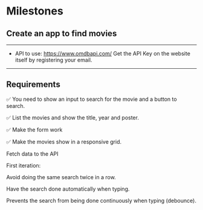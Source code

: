 # Milestones

## Create an app to find movies

---

- API to use: https://www.omdbapi.com/ Get the API Key on the website itself by registering your email.

---

## Requirements

✅ You need to show an input to search for the movie and a button to search.

✅ List the movies and show the title, year and poster.

✅ Make the form work

✅ Make the movies show in a responsive grid.

 Fetch data to the API

First iteration:

 Avoid doing the same search twice in a row.

 Have the search done automatically when typing.

 Prevents the search from being done continuously when typing (debounce).